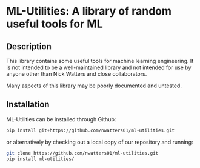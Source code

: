 # ML-Utilities: A library of random useful tools for ML

## Description

This library contains some useful tools for machine learning engineering. It is
not intended to be a well-maintained library and not intended for use by anyone
other than Nick Watters and close collaborators.

Many aspects of this library may be poorly documented and untested.

## Installation

ML-Utilities can be installed through Github:

``` bash
pip install git+https://github.com/nwatters01/ml-utilities.git
```

or alternatively by checking out a local copy of our repository and running:

``` bash
git clone https://github.com/nwatters01/ml-utilities.git
pip install ml-utilities/
```
